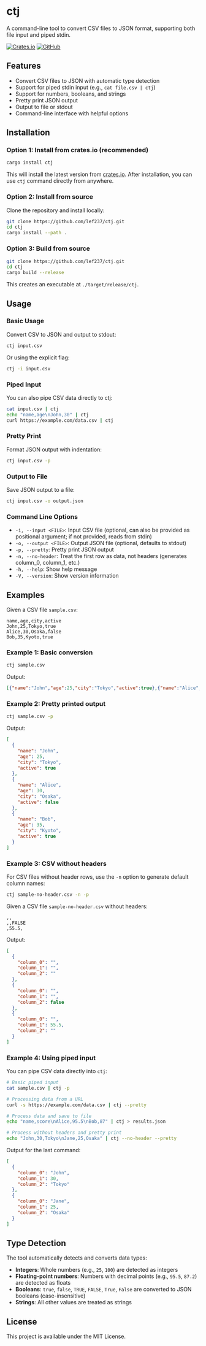 # ctj

A command-line tool to convert CSV files to JSON format, supporting both file input and piped stdin.

[![Crates.io](https://img.shields.io/crates/v/ctj.svg)](https://crates.io/crates/ctj)
[![GitHub](https://img.shields.io/badge/github-lef237/ctj-blue.svg)](https://github.com/lef237/ctj)

## Features

- Convert CSV files to JSON with automatic type detection
- Support for piped stdin input (e.g., `cat file.csv | ctj`)
- Support for numbers, booleans, and strings
- Pretty print JSON output
- Output to file or stdout
- Command-line interface with helpful options

## Installation

### Option 1: Install from crates.io (recommended)

```bash
cargo install ctj
```

This will install the latest version from [crates.io](https://crates.io/crates/ctj). After installation, you can use `ctj` command directly from anywhere.

### Option 2: Install from source

Clone the repository and install locally:

```bash
git clone https://github.com/lef237/ctj.git
cd ctj
cargo install --path .
```

### Option 3: Build from source

```bash
git clone https://github.com/lef237/ctj.git
cd ctj
cargo build --release
```

This creates an executable at `./target/release/ctj`.

## Usage

### Basic Usage

Convert CSV to JSON and output to stdout:

```bash
ctj input.csv
```

Or using the explicit flag:

```bash
ctj -i input.csv
```

### Piped Input

You can also pipe CSV data directly to ctj:

```bash
cat input.csv | ctj
echo "name,age\nJohn,30" | ctj
curl https://example.com/data.csv | ctj
```

### Pretty Print

Format JSON output with indentation:

```bash
ctj input.csv -p
```

### Output to File

Save JSON output to a file:

```bash
ctj input.csv -o output.json
```

### Command Line Options

- `-i, --input <FILE>`: Input CSV file (optional, can also be provided as positional argument; if not provided, reads from stdin)
- `-o, --output <FILE>`: Output JSON file (optional, defaults to stdout)
- `-p, --pretty`: Pretty print JSON output
- `-n, --no-header`: Treat the first row as data, not headers (generates column_0, column_1, etc.)
- `-h, --help`: Show help message
- `-V, --version`: Show version information

## Examples

Given a CSV file `sample.csv`:

```csv
name,age,city,active
John,25,Tokyo,true
Alice,30,Osaka,false
Bob,35,Kyoto,true
```

### Example 1: Basic conversion

```bash
ctj sample.csv
```

Output:

```json
[{"name":"John","age":25,"city":"Tokyo","active":true},{"name":"Alice","age":30,"city":"Osaka","active":false},{"name":"Bob","age":35,"city":"Kyoto","active":true}]
```

### Example 2: Pretty printed output

```bash
ctj sample.csv -p
```

Output:

```json
[
  {
    "name": "John",
    "age": 25,
    "city": "Tokyo",
    "active": true
  },
  {
    "name": "Alice",
    "age": 30,
    "city": "Osaka",
    "active": false
  },
  {
    "name": "Bob",
    "age": 35,
    "city": "Kyoto",
    "active": true
  }
]
```

### Example 3: CSV without headers

For CSV files without header rows, use the `-n` option to generate default column names:

```bash
ctj sample-no-header.csv -n -p
```

Given a CSV file `sample-no-header.csv` without headers:

```csv
,,
,,FALSE
,55.5,
```

Output:

```json
[
  {
    "column_0": "",
    "column_1": "",
    "column_2": ""
  },
  {
    "column_0": "",
    "column_1": "",
    "column_2": false
  },
  {
    "column_0": "",
    "column_1": 55.5,
    "column_2": ""
  }
]
```

### Example 4: Using piped input

You can pipe CSV data directly into `ctj`:

```bash
# Basic piped input
cat sample.csv | ctj -p

# Processing data from a URL
curl -s https://example.com/data.csv | ctj --pretty

# Process data and save to file
echo "name,score\nAlice,95.5\nBob,87" | ctj > results.json

# Process without headers and pretty print
echo "John,30,Tokyo\nJane,25,Osaka" | ctj --no-header --pretty
```

Output for the last command:

```json
[
  {
    "column_0": "John",
    "column_1": 30,
    "column_2": "Tokyo"
  },
  {
    "column_0": "Jane",
    "column_1": 25,
    "column_2": "Osaka"
  }
]
```

## Type Detection

The tool automatically detects and converts data types:

- **Integers**: Whole numbers (e.g., `25`, `100`) are detected as integers
- **Floating-point numbers**: Numbers with decimal points (e.g., `95.5`, `87.2`) are detected as floats
- **Booleans**: `true`, `false`, `TRUE`, `FALSE`, `True`, `False` are converted to JSON booleans (case-insensitive)
- **Strings**: All other values are treated as strings

## License

This project is available under the MIT License.

